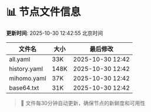 # 📊 节点文件信息

**更新时间**: 2025-10-30 12:42:55 北京时间

| 文件名 | 大小 | 最后修改 |
|--------|------|----------|
| all.yaml | 33K | 2025-10-30 12:42 |
| history.yaml | 148K | 2025-10-30 12:42 |
| mihomo.yaml | 37K | 2025-10-30 12:42 |
| base64.txt | 31K | 2025-10-30 12:42 |

> 🔄 文件每30分钟自动更新，确保节点的新鲜度和可用性
